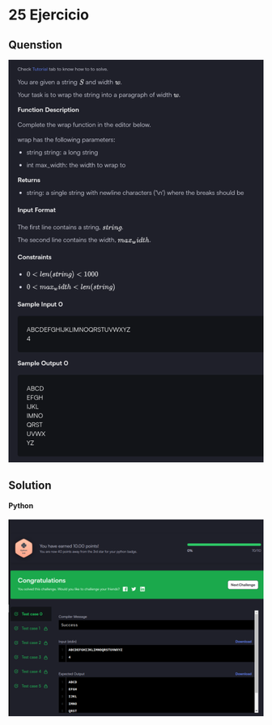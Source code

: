 # 25 Ejercicio

## Quenstion
![imagen pegada](img1.png)

## Solution

#### Python
![imagen pegada (2)](img2.png)